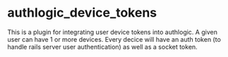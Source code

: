 authlogic_device_tokens
=======================

This is a plugin for integrating user device tokens into authlogic. A given user can have 1 or more devices. Every decice will have an auth token (to handle rails server user authentication) as well as a socket token.